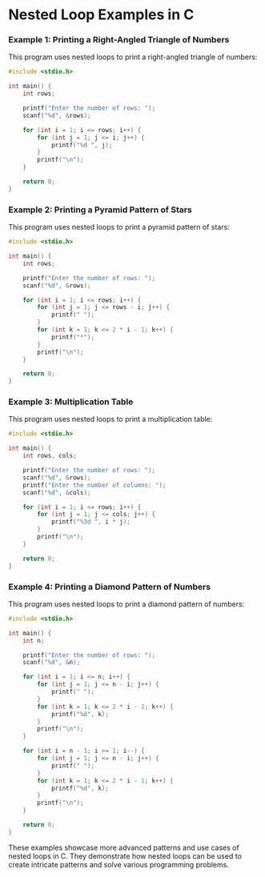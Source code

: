 # Nested Loop Examples in C

### Example 1: Printing a Right-Angled Triangle of Numbers

This program uses nested loops to print a right-angled triangle of numbers:

```c
#include <stdio.h>

int main() {
    int rows;

    printf("Enter the number of rows: ");
    scanf("%d", &rows);

    for (int i = 1; i <= rows; i++) {
        for (int j = 1; j <= i; j++) {
            printf("%d ", j);
        }
        printf("\n");
    }

    return 0;
}
```

### Example 2: Printing a Pyramid Pattern of Stars

This program uses nested loops to print a pyramid pattern of stars:

```c
#include <stdio.h>

int main() {
    int rows;

    printf("Enter the number of rows: ");
    scanf("%d", &rows);

    for (int i = 1; i <= rows; i++) {
        for (int j = 1; j <= rows - i; j++) {
            printf(" ");
        }
        for (int k = 1; k <= 2 * i - 1; k++) {
            printf("*");
        }
        printf("\n");
    }

    return 0;
}
```

### Example 3: Multiplication Table

This program uses nested loops to print a multiplication table:

```c
#include <stdio.h>

int main() {
    int rows, cols;

    printf("Enter the number of rows: ");
    scanf("%d", &rows);
    printf("Enter the number of columns: ");
    scanf("%d", &cols);

    for (int i = 1; i <= rows; i++) {
        for (int j = 1; j <= cols; j++) {
            printf("%3d ", i * j);
        }
        printf("\n");
    }

    return 0;
}
```

### Example 4: Printing a Diamond Pattern of Numbers

This program uses nested loops to print a diamond pattern of numbers:

```c
#include <stdio.h>

int main() {
    int n;

    printf("Enter the number of rows: ");
    scanf("%d", &n);

    for (int i = 1; i <= n; i++) {
        for (int j = 1; j <= n - i; j++) {
            printf(" ");
        }
        for (int k = 1; k <= 2 * i - 1; k++) {
            printf("%d", k);
        }
        printf("\n");
    }

    for (int i = n - 1; i >= 1; i--) {
        for (int j = 1; j <= n - i; j++) {
            printf(" ");
        }
        for (int k = 1; k <= 2 * i - 1; k++) {
            printf("%d", k);
        }
        printf("\n");
    }

    return 0;
}
```

These examples showcase more advanced patterns and use cases of nested loops in C. They demonstrate how nested loops can be used to create intricate patterns and solve various programming problems.
